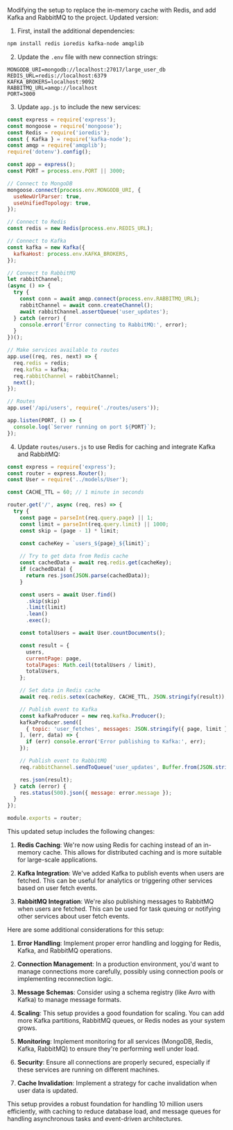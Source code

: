 Modifying the setup to replace the in-memory cache with Redis, and add Kafka and RabbitMQ to the project. Updated version:

1. First, install the additional dependencies:

```bash
npm install redis ioredis kafka-node amqplib
```

2. Update the `.env` file with new connection strings:

```
MONGODB_URI=mongodb://localhost:27017/large_user_db
REDIS_URL=redis://localhost:6379
KAFKA_BROKERS=localhost:9092
RABBITMQ_URL=amqp://localhost
PORT=3000
```

3. Update `app.js` to include the new services:

```javascript
const express = require('express');
const mongoose = require('mongoose');
const Redis = require('ioredis');
const { Kafka } = require('kafka-node');
const amqp = require('amqplib');
require('dotenv').config();

const app = express();
const PORT = process.env.PORT || 3000;

// Connect to MongoDB
mongoose.connect(process.env.MONGODB_URI, {
  useNewUrlParser: true,
  useUnifiedTopology: true,
});

// Connect to Redis
const redis = new Redis(process.env.REDIS_URL);

// Connect to Kafka
const kafka = new Kafka({
  kafkaHost: process.env.KAFKA_BROKERS,
});

// Connect to RabbitMQ
let rabbitChannel;
(async () => {
  try {
    const conn = await amqp.connect(process.env.RABBITMQ_URL);
    rabbitChannel = await conn.createChannel();
    await rabbitChannel.assertQueue('user_updates');
  } catch (error) {
    console.error('Error connecting to RabbitMQ:', error);
  }
})();

// Make services available to routes
app.use((req, res, next) => {
  req.redis = redis;
  req.kafka = kafka;
  req.rabbitChannel = rabbitChannel;
  next();
});

// Routes
app.use('/api/users', require('./routes/users'));

app.listen(PORT, () => {
  console.log(`Server running on port ${PORT}`);
});
```

4. Update `routes/users.js` to use Redis for caching and integrate Kafka and RabbitMQ:

```javascript
const express = require('express');
const router = express.Router();
const User = require('../models/User');

const CACHE_TTL = 60; // 1 minute in seconds

router.get('/', async (req, res) => {
  try {
    const page = parseInt(req.query.page) || 1;
    const limit = parseInt(req.query.limit) || 1000;
    const skip = (page - 1) * limit;

    const cacheKey = `users_${page}_${limit}`;
    
    // Try to get data from Redis cache
    const cachedData = await req.redis.get(cacheKey);
    if (cachedData) {
      return res.json(JSON.parse(cachedData));
    }

    const users = await User.find()
      .skip(skip)
      .limit(limit)
      .lean()
      .exec();

    const totalUsers = await User.countDocuments();

    const result = {
      users,
      currentPage: page,
      totalPages: Math.ceil(totalUsers / limit),
      totalUsers,
    };

    // Set data in Redis cache
    await req.redis.setex(cacheKey, CACHE_TTL, JSON.stringify(result));

    // Publish event to Kafka
    const kafkaProducer = new req.kafka.Producer();
    kafkaProducer.send([
      { topic: 'user_fetches', messages: JSON.stringify({ page, limit }) }
    ], (err, data) => {
      if (err) console.error('Error publishing to Kafka:', err);
    });

    // Publish event to RabbitMQ
    req.rabbitChannel.sendToQueue('user_updates', Buffer.from(JSON.stringify({ action: 'fetch', page, limit })));

    res.json(result);
  } catch (error) {
    res.status(500).json({ message: error.message });
  }
});

module.exports = router;
```

This updated setup includes the following changes:

1. **Redis Caching**: We're now using Redis for caching instead of an in-memory cache. This allows for distributed caching and is more suitable for large-scale applications.

2. **Kafka Integration**: We've added Kafka to publish events when users are fetched. This can be useful for analytics or triggering other services based on user fetch events.

3. **RabbitMQ Integration**: We're also publishing messages to RabbitMQ when users are fetched. This can be used for task queuing or notifying other services about user fetch events.

Here are some additional considerations for this setup:

1. **Error Handling**: Implement proper error handling and logging for Redis, Kafka, and RabbitMQ operations.

2. **Connection Management**: In a production environment, you'd want to manage connections more carefully, possibly using connection pools or implementing reconnection logic.

3. **Message Schemas**: Consider using a schema registry (like Avro with Kafka) to manage message formats.

4. **Scaling**: This setup provides a good foundation for scaling. You can add more Kafka partitions, RabbitMQ queues, or Redis nodes as your system grows.

5. **Monitoring**: Implement monitoring for all services (MongoDB, Redis, Kafka, RabbitMQ) to ensure they're performing well under load.

6. **Security**: Ensure all connections are properly secured, especially if these services are running on different machines.

7. **Cache Invalidation**: Implement a strategy for cache invalidation when user data is updated.

This setup provides a robust foundation for handling 10 million users efficiently, with caching to reduce database load, and message queues for handling asynchronous tasks and event-driven architectures.
